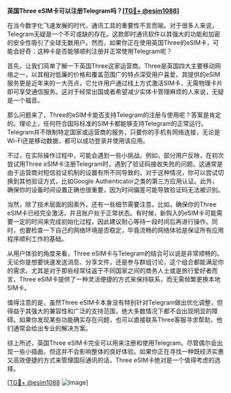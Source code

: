 **英国Three eSIM卡可以注册Telegram吗？[[TG💪+ @esim1088](https://t.me/s/esim1088)]**

在当今数字化飞速发展的时代，通讯工具的重要性不言而喻。对于很多人来说，Telegram无疑是一个不可或缺的存在。这款即时通讯软件以其强大的功能和加密的安全性吸引了全球无数用户。然而，如果你正在使用英国Three的eSIM卡，可能会好奇：这种卡是否能够顺利注册并正常使用Telegram呢？

首先，让我们简单了解一下英国Three这家运营商。Three是英国四大主要移动网络之一，以其相对低廉的价格和覆盖范围广的特点深受用户喜爱。其提供的eSIM服务更是近年来的一大亮点，它允许用户通过线上方式激活SIM卡，无需物理卡片即可享受通信服务。这对于经常出国或者希望减少实体卡管理麻烦的人来说，无疑是一个福音。

那么问题来了，Three的eSIM卡能否支持Telegram的注册与使用呢？答案是肯定的。理论上，任何符合国际标准的SIM卡都能够支持Telegram的正常运行。Telegram并不限制特定国家或运营商的服务，只要你的手机有网络连接，无论是Wi-Fi还是移动数据，都可以成功登录并使用该应用。

不过，在实际操作过程中，可能会遇到一些小挑战。例如，部分用户反映，在初次尝试用Three eSIM卡注册Telegram时，遇到了验证码接收失败的问题。这通常是由于运营商对短信验证机制的设置有所不同导致的。对于这种情况，你可以尝试切换到其他验证方式，比如Google Authenticator之类的第三方应用认证。此外，确保你的设备时间设置正确也很重要，因为时间偏差可能导致验证码无法被识别。

当然，除了技术层面的因素外，还有一些细节需要注意。比如，确保你的Three eSIM卡已经完全激活，并且账户处于正常状态。有时候，新购入的eSIM卡可能需要一定的时间来完成初始化过程，因此建议耐心等待一段时间后再进行操作。同时，也要检查一下自己的网络环境是否稳定，毕竟流畅的网络体验是保证所有应用程序顺利工作的基础。

从用户体验的角度来看，Three eSIM卡与Telegram的结合可以说是非常顺畅的。无论你是想要快速发送消息、分享文件，还是参与群组讨论，这个组合都能满足你的需求。尤其是对于那些经常往返于不同国家之间的商务人士或是旅行爱好者而言，Three eSIM卡提供了一种灵活便捷的方式来保持联系，而无需频繁更换本地SIM卡。

值得注意的是，虽然Three eSIM卡本身没有特别针对Telegram做出优化调整，但得益于其强大的兼容性和广泛的支持范围，绝大多数情况下都不会出现明显的障碍。如果你发现某些功能确实存在问题，也可以直接联系Three客服寻求帮助，他们通常会给出专业的解决方案。

综上所述，英国Three eSIM卡完全可以用来注册和使用Telegram。尽管偶尔会出现一些小插曲，但这并不会影响整体的良好体验。如果你正在寻找一种既经济实惠又高效便捷的方式来管理国际通讯的话，Three eSIM卡绝对是一个值得考虑的选择。

[[TG💪+ @esim1088](https://t.me/s/esim1088) ![Image](https://i.postimg.cc/4NQfJmqS/Snipaste-2025-05-13-00-14-12.png)]